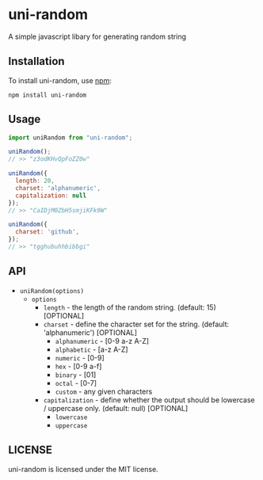 # uni-random

A simple javascript libary for generating random string

## Installation

To install uni-random, use [npm](http://github.com/npm/npm):

```
npm install uni-random
```

## Usage

```javascript
import uniRandom from "uni-random";

uniRandom();
// >> "z3odKHvQpFoZZ0w"

uniRandom({
  length: 20,
  charset: 'alphanumeric',
  capitalization: null
});
// >> "CaIDjM0ZbH5smjiKFk9W"

uniRandom({
  charset: 'github',
});
// >> "tgghubuhhbibbgi"

```

## API

- `uniRandom(options)`
  - `options`
    - `length` - the length of the random string. (default: 15) [OPTIONAL]
    - `charset` - define the character set for the string. (default: 'alphanumeric') [OPTIONAL]
      - `alphanumeric` - [0-9 a-z A-Z]
      - `alphabetic` - [a-z A-Z]
      - `numeric` - [0-9]
      - `hex` - [0-9 a-f]
      - `binary` - [01]
      - `octal` - [0-7]
      - `custom` - any given characters
    - `capitalization` - define whether the output should be lowercase / uppercase only. (default: null) [OPTIONAL]
      - `lowercase`
      - `uppercase`

## LICENSE

uni-random is licensed under the MIT license.
